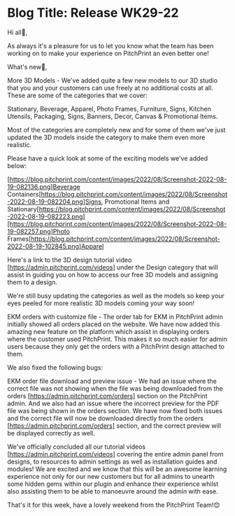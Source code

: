 # **Blog Title**: Release WK29-22

Hi all👋,

As always it's a pleasure for us to let you know what the team has been working on to make your experience on PitchPrint an even better one!

What's new🚀,

More 3D Models - We've added quite a few new models to our 3D studio that you and your customers can use freely at no additional costs at
all. These are some of the categories that we cover:

Stationary, Beverage, Apparel, Photo Frames, Furniture, Signs, Kitchen Utensils, Packaging, Signs, Banners, Decor, Canvas & Promotional
Items.

Most of the categories are completely new and for some of them we've just updated the 3D models inside the category to make them even more
realistic.

Please have a quick look at some of the exciting models we've added below:

[https://blog.pitchprint.com/content/images/2022/08/Screenshot-2022-08-19-082136.png]Beverage
Containers[https://blog.pitchprint.com/content/images/2022/08/Screenshot-2022-08-19-082204.png]Signs, Promotional Items and
Stationary[https://blog.pitchprint.com/content/images/2022/08/Screenshot-2022-08-19-082223.png][https://blog.pitchprint.com/content/images/2022/08/Screenshot-2022-08-19-082257.png]Photo
Frames[https://blog.pitchprint.com/content/images/2022/08/Screenshot-2022-08-19-102845.png]Apparel

Here's a link to the 3D design tutorial video [https://admin.pitchprint.com/videos] under the Design category that will assist in guiding
you on how to access our free 3D models and assigning them to a design.

We're still busy updating the categories as well as the models so keep your eyes peeled for more realistic 3D models coming your way soon!

EKM orders with customize file - The order tab for EKM in PitchPrint admin initially showed all orders placed on the website. We have now
added this amazing new feature on the platform which assist in displaying orders where the customer used PitchPrint. This makes it so much
easier for admin users because they only get the orders with a PitchPrint design attached to them.

We also fixed the following bugs:

EKM order file download and preview issue - We had an issue where the correct file was not showing when the file was being downloaded from
the orders [https://admin.pitchprint.com/orders] section on the PitchPrint admin. And we also had an issue where the incorrect preview for
the PDF file was being shown in the orders section. We have now fixed both issues and the correct file will now be downloaded directly from
the orders [https://admin.pitchprint.com/orders] section, and the correct preview will be displayed correctly as well.

We've officially concluded all our tutorial videos [https://admin.pitchprint.com/videos] covering the entire admin panel from designs, to
resources to admin settings as well as installation guides and modules! We are excited and we know that this will be an awesome learning
experience not only for our new customers but for all admins to unearth some hidden gems within our plugin and enhance their experience
whilst also assisting them to be able to manoeuvre around the admin with ease.

That's it for this week, have a lovely weekend from the PitchPrint Team!😊

